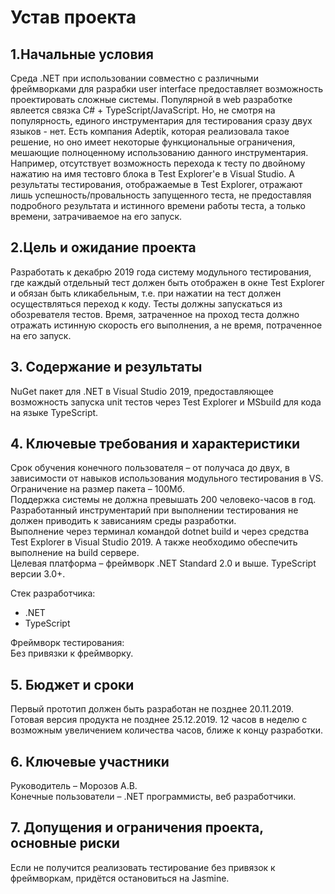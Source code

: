 # Устав проекта

## 1.Начальные условия

Среда .NET при использовании  совместно с различными фреймворками для разрабки user interface предоставляет возможность проектировать сложные системы. Популярной в web разработке явлеется связка C# + TypeScript/JavaScript. Но, не смотря на популярность, единого инструментария для тестирования сразу двух языков - нет. Есть компания Adeptik, которая реализовала такое решение, но оно имеет некоторые функциональные ограничения, мешающие полноценному использованию данного инструментария. Например, отсутствует возможность перехода к тесту по двойному нажатию на имя тестовго блока в Test Explorer'е в Visual Studio. А результаты тестирования, отображаемые в Test Explorer, отражают лишь успешность/провальность запущенного теста, не предоставляя подробного результата и истинного времени работы теста, а только времени, затрачиваемое на его запуск.

## 2.Цель и ожидание проекта

Разработать к декабрю 2019 года систему модульного тестирования, где каждый отдельный тест должен быть отображен в окне Test Explorer и обязан быть кликабельным, т.е. при нажатии на тест должен осуществляться переход к коду. Тесты должны запускаться из обозревателя тестов. Время, затраченное на проход теста должно отражать истинную скорость его выполнения, а не время, потраченное на его запуск.

## 3. Содержание и результаты

NuGet пакет для .NET в Visual Studio 2019, предоставляющее возможность запуска unit тестов через Test Explorer и MSbuild для кода на языке TypeScript.

## 4. Ключевые требования и характеристики

Срок обучения конечного пользователя – от получаса до двух, в зависимости от навыков использования модульного тестирования в VS.  
Ограничение на размер пакета – 100Мб.  
Поддержка системы не должна превышать 200 человеко-часов в год.  
Разработанный инструментарий при выполнении тестирования не должен приводить к зависаниям среды разработки.  
Выполнение через терминал командой dotnet build и через средства Test Explorer в Visual Studio 2019. А также необходимо обеспечить выполнение на build сервере.  
Целевая платформа – фреймворк .NET Standard 2.0 и выше. TypeScript версии 3.0+.  

Стек разработчика:

* .NET
* TypeScript  

Фреймворк тестирования:  
Без привязки к фреймворку.  

## 5. Бюджет и сроки

Первый прототип должен быть разработан не позднее 20.11.2019. Готовая версия продукта не позднее 25.12.2019.
12 часов в неделю с возможным увеличением количества часов, ближе к концу разработки.  

## 6. Ключевые участники

Руководитель – Морозов А.В.  
Конечные пользователи – .NET программисты, веб разработчики.

## 7. Допущения и ограничения проекта, основные риски

Если не получится реализовать тестирование без привязок к фреймворкам, придётся остановиться на Jasmine.

